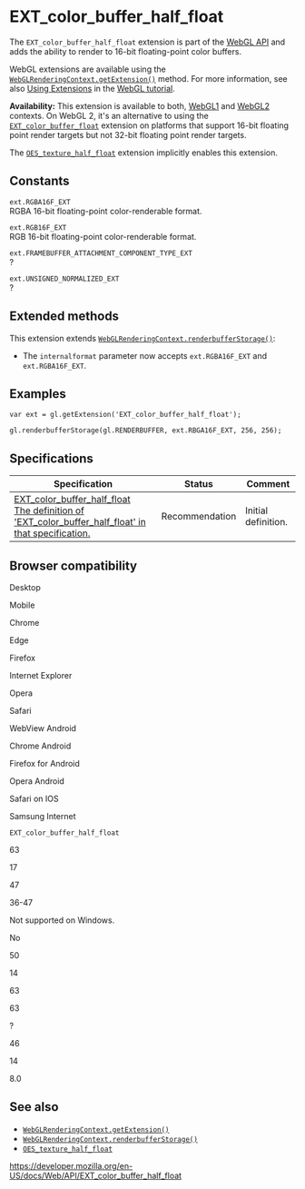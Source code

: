 # EXT_color_buffer_half_float

The `EXT_color_buffer_half_float` extension is part of the [WebGL API](webgl_api) and adds the ability to render to 16-bit floating-point color buffers.

WebGL extensions are available using the [`WebGLRenderingContext.getExtension()`](webglrenderingcontext/getextension) method. For more information, see also [Using Extensions](webgl_api/using_extensions) in the [WebGL tutorial](webgl_api/tutorial).

**Availability:** This extension is available to both, [WebGL1](webglrenderingcontext) and [WebGL2](webgl2renderingcontext) contexts. On WebGL 2, it's an alternative to using the [`EXT_color_buffer_float`](ext_color_buffer_float) extension on platforms that support 16-bit floating point render targets but not 32-bit floating point render targets.

The [`OES_texture_half_float`](oes_texture_half_float) extension implicitly enables this extension.

## Constants

`ext.RGBA16F_EXT`  
RGBA 16-bit floating-point color-renderable format.

`ext.RGB16F_EXT`  
RGB 16-bit floating-point color-renderable format.

`ext.FRAMEBUFFER_ATTACHMENT_COMPONENT_TYPE_EXT`  
?

`ext.UNSIGNED_NORMALIZED_EXT`  
?

## Extended methods

This extension extends [`WebGLRenderingContext.renderbufferStorage()`](webglrenderingcontext/renderbufferstorage):

- The `internalformat` parameter now accepts `ext.RGBA16F_EXT` and `ext.RGBA16F_EXT`.

## Examples

    var ext = gl.getExtension('EXT_color_buffer_half_float');

    gl.renderbufferStorage(gl.RENDERBUFFER, ext.RBGA16F_EXT, 256, 256);

## Specifications

<table><thead><tr class="header"><th>Specification</th><th>Status</th><th>Comment</th></tr></thead><tbody><tr class="odd"><td><a href="https://www.khronos.org/registry/webgl/extensions/EXT_color_buffer_half_float/">EXT_color_buffer_half_float<br />
<span class="small">The definition of 'EXT_color_buffer_half_float' in that specification.</span></a></td><td><span class="spec-rec">Recommendation</span></td><td>Initial definition.</td></tr></tbody></table>

## Browser compatibility

Desktop

Mobile

Chrome

Edge

Firefox

Internet Explorer

Opera

Safari

WebView Android

Chrome Android

Firefox for Android

Opera Android

Safari on IOS

Samsung Internet

`EXT_color_buffer_half_float`

63

17

47

36-47

Not supported on Windows.

No

50

14

63

63

?

46

14

8.0

## See also

- [`WebGLRenderingContext.getExtension()`](webglrenderingcontext/getextension)
- [`WebGLRenderingContext.renderbufferStorage()`](webglrenderingcontext/renderbufferstorage)
- [`OES_texture_half_float`](oes_texture_half_float)

<a href="https://developer.mozilla.org/en-US/docs/Web/API/EXT_color_buffer_half_float" class="_attribution-link">https://developer.mozilla.org/en-US/docs/Web/API/EXT_color_buffer_half_float</a>
